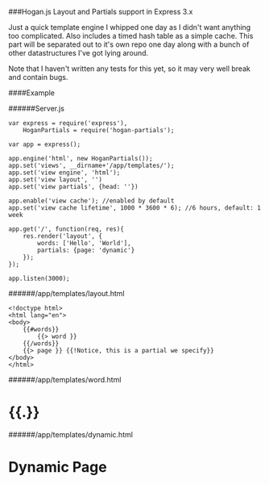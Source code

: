 ###Hogan.js Layout and Partials support in Express 3.x

Just a quick template engine I whipped one day as I didn't want anything too complicated. Also includes a timed hash table as a simple cache. This part will be separated out to it's own repo one day along with a bunch of other datastructures I've got lying around.

Note that I haven't written any tests for this yet, so it may very well break and contain bugs.

####Example

######Server.js

    var express = require('express'),
        HoganPartials = require('hogan-partials');

    var app = express();

    app.engine('html', new HoganPartials());
    app.set('views', __dirname+'/app/templates/');
    app.set('view engine', 'html');
    app.set('view layout', '')
    app.set('view partials', {head: ''})

    app.enable('view cache'); //enabled by default
    app.set('view cache lifetime', 1000 * 3600 * 6); //6 hours, default: 1 week

    app.get('/', function(req, res){
        res.render('layout', {
            words: ['Hello', 'World'],
            partials: {page: 'dynamic'}
        });
    });

    app.listen(3000);


######/app/templates/layout.html

    <!doctype html>
    <html lang="en">
    <body>
        {{#words}}
            {{> word }}
        {{/words}}
        {{> page }} {{!Notice, this is a partial we specify}}
    </body>
    </html>

######/app/templates/word.html
    <h1>{{.}}</h1>

######/app/templates/dynamic.html
    <h1>Dynamic Page</h1>
